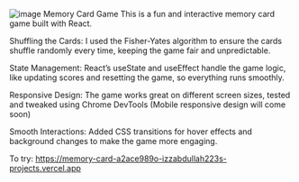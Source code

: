 ![image](https://github.com/user-attachments/assets/a1be49ec-1ead-47ac-9edb-4feedbca19da)
Memory Card Game
This is a fun and interactive memory card game built with React.

Shuffling the Cards: I used the Fisher-Yates algorithm to ensure the cards shuffle randomly every time, keeping the game fair and unpredictable.

State Management: React’s useState and useEffect handle the game logic, like updating scores and resetting the game, so everything runs smoothly.

Responsive Design: The game works great on different screen sizes, tested and tweaked using Chrome DevTools (Mobile responsive design will come soon)

Smooth Interactions: Added CSS transitions for hover effects and background changes to make the game more engaging.

To try: https://memory-card-a2ace989o-izzabdullah223s-projects.vercel.app



